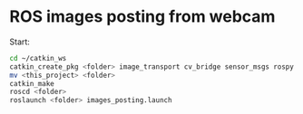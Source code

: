 # ROS images posting from webcam

Start:

```bash
cd ~/catkin_ws
catkin_create_pkg <folder> image_transport cv_bridge sensor_msgs rospy roscpp std_msgs
mv <this_project> <folder>
catkin_make
roscd <folder>
roslaunch <folder> images_posting.launch
```
